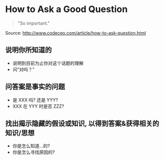 # How to Ask a Good Question

<!-- ex_nonav -->

> "So important."

Source: http://www.codeceo.com/article/how-to-ask-question.html

## 说明你所知道的
+ 说明到目前为止你对这个话题的理解
+ 问“对吗？”

## 问答案是事实的问题
+ 是 XXX 吗? 还是 YYY?
+ XXX 在 YYY 时是否 ZZZ?

## 找出揭示隐藏的假设或知识, 以得到答案&获得相关的知识/思想
+ 你是怎么知道...的?
+ 你是怎么寻找原因的?